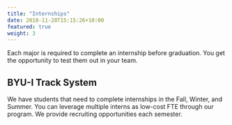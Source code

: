 ```yaml
---
title: "Internships"
date: 2018-11-28T15:15:26+10:00
featured: true
weight: 3
---
```


Each major is required to complete an internship before graduation.  You get the opportunity to test them out in your team.

## BYU-I Track System

We have students that need to complete internships in the Fall, Winter, and Summer. You can leverage multiple interns as low-cost FTE through our program. We provide recruiting opportunities each semester.